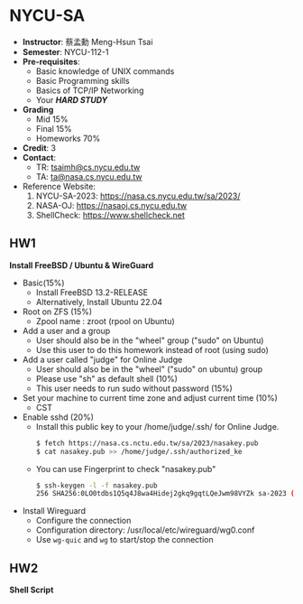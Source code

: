 # NYCU-SA
- **Instructor**: 蔡孟勳 Meng-Hsun Tsai
- **Semester**: NYCU-112-1
- **Pre-requisites**:
    - Basic knowledge of UNIX commands
    - Basic Programming skills
    - Basics of TCP/IP Networking
    - Your ***HARD STUDY***
- **Grading**
    - Mid 15%
    - Final 15%
    - Homeworks 70%
- **Credit**: 3
- **Contact**: 
    - TR: tsaimh@cs.nycu.edu.tw
    - TA: ta@nasa.cs.nycu.edu.tw
- Reference Website:
    1. NYCU-SA-2023: https://nasa.cs.nycu.edu.tw/sa/2023/
    2. NASA-OJ: https://nasaoj.cs.nycu.edu.tw
    3. ShellCheck: https://www.shellcheck.net
## HW1
**Install FreeBSD / Ubuntu & WireGuard**
- Basic(15%)
    - Install FreeBSD 13.2-RELEASE
    - Alternatively, Install Ubuntu 22.04
- Root on ZFS (15%)
    - Zpool name : zroot (rpool on Ubuntu)
- Add a user and a group
    - User should also be in the "wheel" group ("sudo" on Ubuntu)
    - Use this user to do this homework instead of root (using sudo)
- Add a user called "judge" for Online Judge
    - User should also be in the "wheel" ("sudo" on ubuntu) group
    - Please use "sh" as default shell (10%)
    - This user needs to run sudo without password (15%)
- Set your machine to current time zone and adjust current time (10%)
    - CST
- Enable sshd (20%)
    - Install this public key to your /home/judge/.ssh/ for Online Judge.
        ```sh
        $ fetch https://nasa.cs.nctu.edu.tw/sa/2023/nasakey.pub
        $ cat nasakey.pub >> /home/judge/.ssh/authorized_ke
        ```
    - You can use Fingerprint to check "nasakey.pub"
        ```sh
        $ ssh-keygen -l -f nasakey.pub
        256 SHA256:0LO0tdbs1Q5q4J8wa4Hidej2gkq9gqtLQeJwm98VYZk sa-2023 (ED25519)
        ```
- Install Wireguard
    - Configure the connection
    - Configuration directory: /usr/local/etc/wireguard/wg0.conf
    - Use `wg-quic` and `wg` to start/stop the connection
## HW2
**Shell Script**